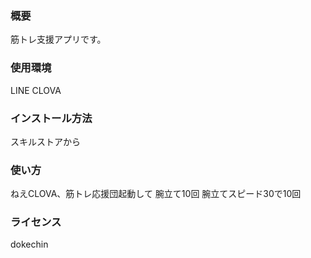 ### 概要
筋トレ支援アプリです。

### 使用環境
LINE CLOVA

### インストール方法
スキルストアから

### 使い方
ねえCLOVA、筋トレ応援団起動して
腕立て10回
腕立てスピード30で10回

### ライセンス
dokechin


